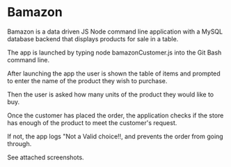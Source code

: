 # Bamazon

Bamazon is a data driven JS Node command line application with a MySQL database backend that displays products for sale in a table.  

The app is launched by typing node bamazonCustomer.js into the Git Bash command line.

After launching the app the user is shown the table of items and  prompted to enter the name of the product they wish to purchase.

Then the user is asked how many units of the product they would like to buy.

Once the customer has placed the order, the application checks if the store has enough of the product to meet the customer's request.

If not, the app logs "Not a Valid choice!!, and prevents the order from going through.

See attached screenshots.
